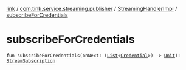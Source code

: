 [link](../../index.md) / [com.tink.service.streaming.publisher](../index.md) / [StreamingHandlerImpl](index.md) / [subscribeForCredentials](./subscribe-for-credentials.md)

# subscribeForCredentials

`fun subscribeForCredentials(onNext: (`[`List`](https://kotlinlang.org/api/latest/jvm/stdlib/kotlin.collections/-list/index.html)`<`[`Credential`](../../com.tink.model.credential/-credential/index.md)`>) -> `[`Unit`](https://kotlinlang.org/api/latest/jvm/stdlib/kotlin/-unit/index.html)`): `[`StreamSubscription`](../-stream-subscription/index.md)